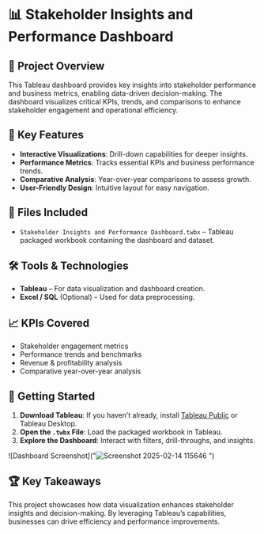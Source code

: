 
# 📊 Stakeholder Insights and Performance Dashboard

## 🚀 Project Overview
This Tableau dashboard provides key insights into stakeholder performance and business metrics, enabling data-driven decision-making. The dashboard visualizes critical KPIs, trends, and comparisons to enhance stakeholder engagement and operational efficiency.

## 🎯 Key Features
- **Interactive Visualizations**: Drill-down capabilities for deeper insights.
- **Performance Metrics**: Tracks essential KPIs and business performance trends.
- **Comparative Analysis**: Year-over-year comparisons to assess growth.
- **User-Friendly Design**: Intuitive layout for easy navigation.

## 📂 Files Included
- `Stakeholder Insights and Performance Dashboard.twbx` – Tableau packaged workbook containing the dashboard and dataset.

## 🛠️ Tools & Technologies
- **Tableau** – For data visualization and dashboard creation.
- **Excel / SQL** (Optional) – Used for data preprocessing.

## 📈 KPIs Covered
- Stakeholder engagement metrics
- Performance trends and benchmarks
- Revenue & profitability analysis
- Comparative year-over-year analysis

## 🚀 Getting Started
1. **Download Tableau**: If you haven’t already, install [Tableau Public](https://public.tableau.com/) or Tableau Desktop.
2. **Open the `.twbx` File**: Load the packaged workbook in Tableau.
3. **Explore the Dashboard**: Interact with filters, drill-throughs, and insights.
   
![Dashboard Screenshot]("![Screenshot 2025-02-14 115646](https://github.com/user-attachments/assets/0ffb8265-989c-47b7-bd0e-dcfb5e95f035)
")
## 🏆 Key Takeaways
This project showcases how data visualization enhances stakeholder insights and decision-making. By leveraging Tableau’s capabilities, businesses can drive efficiency and performance improvements.



